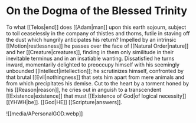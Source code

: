 # On the Dogma of the Blessed Trinity
To what [[Telos|end]] does [[Adam|man]] upon this earth sojourn, subject to toil ceaselessly in the company of thistles and thorns, futile in staving off the dust which hungrily anticipates his return? Impelled by an intrinsic [[Motion|restlessness]] he passes over the face of [[Natural Order|nature]] and her [[Creature|creatures]], finding in them only similitude in their inevitable terminus and in an insatiable wanting. Dissatisfied he turns inward, momentarily delighted to preoccupy himself with his seemingly unbounded [[Intellect|intellection]]; he scrutinizes himself, confronted by that brutal [[Evil|nothingness]] that sets him apart from mere animals and from which precipitates his demise. Cut to the heart by a torment honed by his [[Reason|reason]], he cries out in anguish to a transcendent [[Existence|existence]] that must [[Existence of God|of logical necessity]] [[YHWH|be]]. [[God|HE]] [[Scripture|answers]].

![[media/APersonalGOD.webp]]
